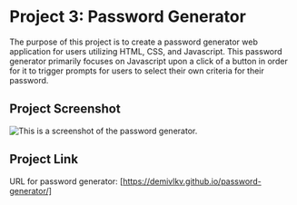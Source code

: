 # Project 3: Password Generator
The purpose of this project is to create a password generator web application for users utilizing HTML, CSS, and Javascript. This password generator primarily focuses on Javascript upon a click of a button in order for it to trigger prompts for users to select their own criteria for their password.

## Project Screenshot
![This is a screenshot of the password generator.](/../main/assets/images/screenshot.png)

## Project Link
URL for password generator: [https://demivlkv.github.io/password-generator/]